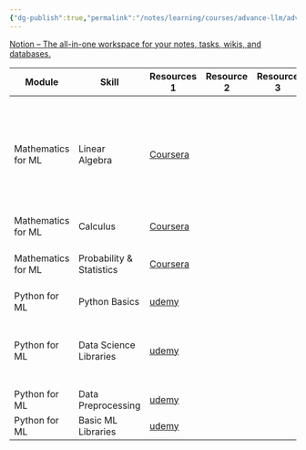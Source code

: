 ```yaml
---
{"dg-publish":true,"permalink":"/notes/learning/courses/advance-llm/advance-llm-index/"}
---
```


[Notion – The all-in-one workspace for your notes, tasks, wikis, and databases.](https://quickest-plant-5b8.notion.site/aa90878a7bfa48c58684ca587a899c93?v=0d1f421703374e19a2357369fa686ec7&pvs=4)


| Module             | Skill                    | Resources 1                                                                                                                                             | Resource 2 | Resource 3 | Resource 4 |     | Notes                                                                                      |
| ------------------ | ------------------------ | ------------------------------------------------------------------------------------------------------------------------------------------------------- | ---------- | ---------- | ---------- | --- | ------------------------------------------------------------------------------------------ |
| Mathematics for ML | Linear Algebra           | [Coursera](https://www.coursera.org/learn/machine-learning-linear-algebra)                                                                              |            |            |            |     | [[Notes/Learning/Courses/Advance Llm/Linear Algebra/Linear Algebra Week 1 and Week 2\|Linear Algebra Week 1 and Week 2]] , [[Notes/Learning/Courses/Advance Llm/Linear Algebra/Linear Algebra Week 3\|Linear Algebra Week 3]],[[Notes/Learning/Courses/Advance Llm/Linear Algebra/Linear Algebra Week 4\|Linear Algebra Week 4]] |
| Mathematics for ML | Calculus                 | [Coursera](https://www.coursera.org/learn/machine-learning-calculus?specialization=mathematics-for-machine-learning-and-data-science)                   |            |            |            |     | [[Notes/Learning/Courses/Advance Llm/Calculus/Calculus\|Calculus]]                                                                               |
| Mathematics for ML | Probability & Statistics | [Coursera](https://www.coursera.org/learn/machine-learning-probability-and-statistics?specialization=mathematics-for-machine-learning-and-data-science) |            |            |            |     | [[Notes/Learning/Courses/Advance Llm/Probability & Statistics/Probability & Statistics\|Probability & Statistics]]                                                               |
| Python for ML      | Python Basics            | [udemy](https://www.udemy.com/course/python-for-data-science-and-machine-learning-bootcamp/?couponCode=LETSLEARNNOWPP)                                  |            |            |            |     |                                                                                            |
| Python for ML      | Data Science Libraries   | [udemy](https://www.udemy.com/course/python-for-data-science-and-machine-learning-bootcamp/?couponCode=LETSLEARNNOWPP)                                  |            |            |            |     | [[Notes/Learning/Courses/Advance Llm/Python For ml/Data Analysis\|Data Analysis]], [[Notes/Learning/Courses/Advance Llm/Python For ml/Data Visualization\|Data Visualization]]                                                  |
| Python for ML      | Data Preprocessing       | [udemy](https://www.udemy.com/course/python-for-data-science-and-machine-learning-bootcamp/?couponCode=LETSLEARNNOWPP)                                  |            |            |            |     |                                                                                            |
| Python for ML      | Basic ML Libraries       | [udemy](https://www.udemy.com/course/python-for-data-science-and-machine-learning-bootcamp/?couponCode=LETSLEARNNOWPP)                                  |            |            |            |     |                                                                                            |


